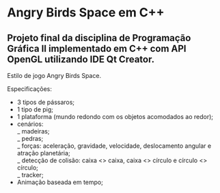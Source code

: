 # Angry Birds Space em C++

## Projeto final da disciplina de Programação Gráfica II implementado em C++ com API OpenGL utilizando IDE Qt Creator.

Estilo de jogo Angry Birds Space.

Especificações:
* 3 tipos de pássaros;
* 1 tipo de pig;
* 1 plataforma (mundo redondo com os objetos acomodados ao redor);
* cenários: <br>
_ madeiras; <br>
_ pedras; <br>
_ forças: aceleração, gravidade, velocidade, deslocamento angular e atração planetária; <br>
_ detecção de colisão: caixa <> caixa, caixa <> círculo e círculo <> círculo; <br>
_ tracker; <br>
* Animação baseada em tempo;
